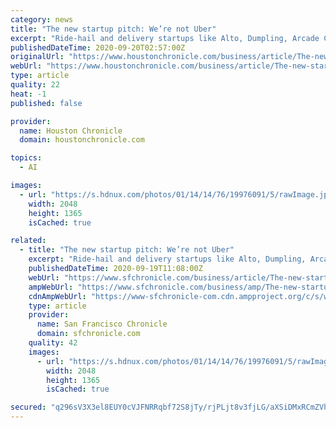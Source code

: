 ```yaml
---
category: news
title: "The new startup pitch: We’re not Uber"
excerpt: "Ride-hail and delivery startups like Alto, Dumpling, Arcade City and Wingz are eyeing a potential void if Uber and Lyft leave California. All have business models that they say comply with California’s gig work law."
publishedDateTime: 2020-09-20T02:57:00Z
originalUrl: "https://www.houstonchronicle.com/business/article/The-new-startup-pitch-We-re-not-Uber-15579206.php"
webUrl: "https://www.houstonchronicle.com/business/article/The-new-startup-pitch-We-re-not-Uber-15579206.php"
type: article
quality: 22
heat: -1
published: false

provider:
  name: Houston Chronicle
  domain: houstonchronicle.com

topics:
  - AI

images:
  - url: "https://s.hdnux.com/photos/01/14/14/76/19976091/5/rawImage.jpg"
    width: 2048
    height: 1365
    isCached: true

related:
  - title: "The new startup pitch: We’re not Uber"
    excerpt: "Ride-hail and delivery startups like Alto, Dumpling, Arcade City and Wingz are eyeing a potential void if Uber and Lyft leave California. All have business models that they say comply with California’s gig work law."
    publishedDateTime: 2020-09-19T11:08:00Z
    webUrl: "https://www.sfchronicle.com/business/article/The-new-startup-pitch-We-re-not-Uber-15579206.php"
    ampWebUrl: "https://www.sfchronicle.com/business/amp/The-new-startup-pitch-We-re-not-Uber-15579206.php"
    cdnAmpWebUrl: "https://www-sfchronicle-com.cdn.ampproject.org/c/s/www.sfchronicle.com/business/amp/The-new-startup-pitch-We-re-not-Uber-15579206.php"
    type: article
    provider:
      name: San Francisco Chronicle
      domain: sfchronicle.com
    quality: 42
    images:
      - url: "https://s.hdnux.com/photos/01/14/14/76/19976091/5/rawImage.jpg"
        width: 2048
        height: 1365
        isCached: true

secured: "q296sV3X3el8EUY0cVJFNRRqbf72S8jTy/rjPLjt8v3fjLG/aXSiDMxRCmZVhXbJeoHNpC0uzWN3OdXuCdd1C+5Z3T9vOOmDvdpyjdsFsNGvdmKuygGM86RLP7cRMiY3bOBMDvswFeBtcZ0Voz6I2TBV8qIDXMp7R/ZbokPAd4svleVH5NyBJ2bHdCgKPqenux5VxuomOqLpY2vTEiHAxUPLpR4EgHLlsMgtzBV+vpghIfqRWB2txA6pbgIMCeJNNmCULtxa9sb50iNARKHciLLyQ6WELy7rqi87dZqaJILMU1oO2mOruA9bwx0iowTu1hYRKiQPkrjrJ24C+lT65I2MYfySXrtxQpXcm3YDiXQ=;xonooOTR+Qz38XOQD1uPvw=="
---
```


